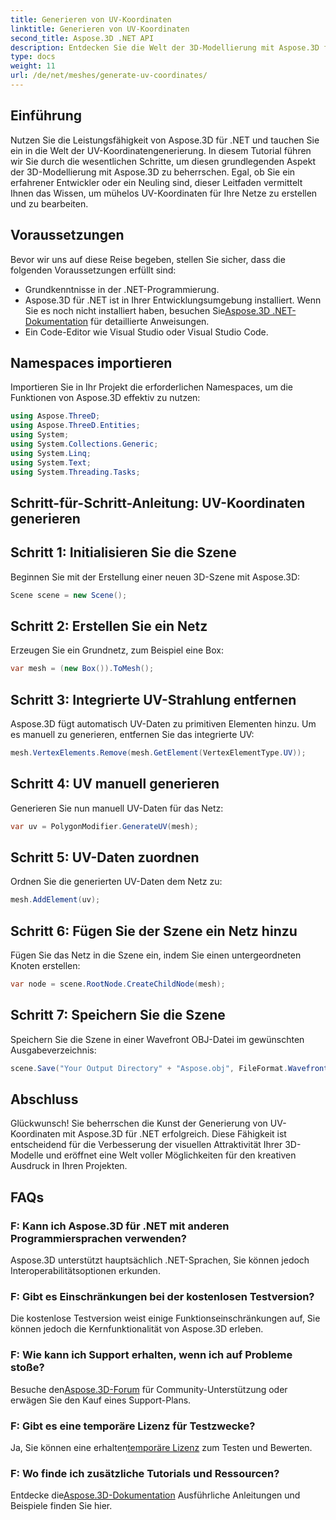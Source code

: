 ```yaml
---
title: Generieren von UV-Koordinaten
linktitle: Generieren von UV-Koordinaten
second_title: Aspose.3D .NET API
description: Entdecken Sie die Welt der 3D-Modellierung mit Aspose.3D für .NET. Master UV koordiniert die Generierung mühelos. Verbessern Sie jetzt Ihre Projekte!
type: docs
weight: 11
url: /de/net/meshes/generate-uv-coordinates/
---
```

## Einführung
Nutzen Sie die Leistungsfähigkeit von Aspose.3D für .NET und tauchen Sie ein in die Welt der UV-Koordinatengenerierung. In diesem Tutorial führen wir Sie durch die wesentlichen Schritte, um diesen grundlegenden Aspekt der 3D-Modellierung mit Aspose.3D zu beherrschen. Egal, ob Sie ein erfahrener Entwickler oder ein Neuling sind, dieser Leitfaden vermittelt Ihnen das Wissen, um mühelos UV-Koordinaten für Ihre Netze zu erstellen und zu bearbeiten.
## Voraussetzungen
Bevor wir uns auf diese Reise begeben, stellen Sie sicher, dass die folgenden Voraussetzungen erfüllt sind:
- Grundkenntnisse in der .NET-Programmierung.
-  Aspose.3D für .NET ist in Ihrer Entwicklungsumgebung installiert. Wenn Sie es noch nicht installiert haben, besuchen Sie[Aspose.3D .NET-Dokumentation](https://reference.aspose.com/3d/net/) für detaillierte Anweisungen.
- Ein Code-Editor wie Visual Studio oder Visual Studio Code.
## Namespaces importieren
Importieren Sie in Ihr Projekt die erforderlichen Namespaces, um die Funktionen von Aspose.3D effektiv zu nutzen:
```csharp
using Aspose.ThreeD;
using Aspose.ThreeD.Entities;
using System;
using System.Collections.Generic;
using System.Linq;
using System.Text;
using System.Threading.Tasks;
```
## Schritt-für-Schritt-Anleitung: UV-Koordinaten generieren
## Schritt 1: Initialisieren Sie die Szene
Beginnen Sie mit der Erstellung einer neuen 3D-Szene mit Aspose.3D:
```csharp
Scene scene = new Scene();
```
## Schritt 2: Erstellen Sie ein Netz
Erzeugen Sie ein Grundnetz, zum Beispiel eine Box:
```csharp
var mesh = (new Box()).ToMesh();
```
## Schritt 3: Integrierte UV-Strahlung entfernen
Aspose.3D fügt automatisch UV-Daten zu primitiven Elementen hinzu. Um es manuell zu generieren, entfernen Sie das integrierte UV:
```csharp
mesh.VertexElements.Remove(mesh.GetElement(VertexElementType.UV));
```
## Schritt 4: UV manuell generieren
Generieren Sie nun manuell UV-Daten für das Netz:
```csharp
var uv = PolygonModifier.GenerateUV(mesh);
```
## Schritt 5: UV-Daten zuordnen
Ordnen Sie die generierten UV-Daten dem Netz zu:
```csharp
mesh.AddElement(uv);
```
## Schritt 6: Fügen Sie der Szene ein Netz hinzu
Fügen Sie das Netz in die Szene ein, indem Sie einen untergeordneten Knoten erstellen:
```csharp
var node = scene.RootNode.CreateChildNode(mesh);
```
## Schritt 7: Speichern Sie die Szene
Speichern Sie die Szene in einer Wavefront OBJ-Datei im gewünschten Ausgabeverzeichnis:
```csharp
scene.Save("Your Output Directory" + "Aspose.obj", FileFormat.WavefrontOBJ);
```
## Abschluss
Glückwunsch! Sie beherrschen die Kunst der Generierung von UV-Koordinaten mit Aspose.3D für .NET erfolgreich. Diese Fähigkeit ist entscheidend für die Verbesserung der visuellen Attraktivität Ihrer 3D-Modelle und eröffnet eine Welt voller Möglichkeiten für den kreativen Ausdruck in Ihren Projekten.
## FAQs
### F: Kann ich Aspose.3D für .NET mit anderen Programmiersprachen verwenden?
Aspose.3D unterstützt hauptsächlich .NET-Sprachen, Sie können jedoch Interoperabilitätsoptionen erkunden.
### F: Gibt es Einschränkungen bei der kostenlosen Testversion?
Die kostenlose Testversion weist einige Funktionseinschränkungen auf, Sie können jedoch die Kernfunktionalität von Aspose.3D erleben.
### F: Wie kann ich Support erhalten, wenn ich auf Probleme stoße?
 Besuche den[Aspose.3D-Forum](https://forum.aspose.com/c/3d/18) für Community-Unterstützung oder erwägen Sie den Kauf eines Support-Plans.
### F: Gibt es eine temporäre Lizenz für Testzwecke?
 Ja, Sie können eine erhalten[temporäre Lizenz](https://purchase.aspose.com/temporary-license/) zum Testen und Bewerten.
### F: Wo finde ich zusätzliche Tutorials und Ressourcen?
 Entdecke die[Aspose.3D-Dokumentation](https://reference.aspose.com/3d/net/) Ausführliche Anleitungen und Beispiele finden Sie hier.